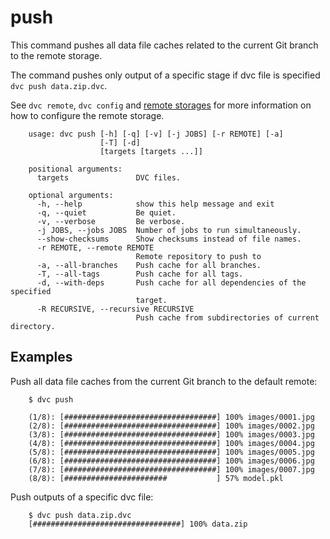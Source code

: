 # push

This command pushes all data file caches related to the current Git branch to
the remote storage.

The command pushes only output of a specific stage if dvc file is specified `dvc push data.zip.dvc`.


See `dvc remote`, `dvc config` and
[remote storages](https://dvc.org/doc/get-started/configure)
for more information on how to configure the remote storage.

```usage
    usage: dvc push [-h] [-q] [-v] [-j JOBS] [-r REMOTE] [-a]
                    [-T] [-d]
                    [targets [targets ...]]

    positional arguments:
      targets               DVC files.

    optional arguments:
      -h, --help            show this help message and exit
      -q, --quiet           Be quiet.
      -v, --verbose         Be verbose.
      -j JOBS, --jobs JOBS  Number of jobs to run simultaneously.
      --show-checksums      Show checksums instead of file names.
      -r REMOTE, --remote REMOTE
                            Remote repository to push to
      -a, --all-branches    Push cache for all branches.
      -T, --all-tags        Push cache for all tags.
      -d, --with-deps       Push cache for all dependencies of the specified
                            target.
      -R RECURSIVE, --recursive RECURSIVE
                            Push cache from subdirectories of current directory.

```

## Examples

Push all data file caches from the current Git branch to the default remote:

```dvc
    $ dvc push

    (1/8): [##################################] 100% images/0001.jpg
    (2/8): [##################################] 100% images/0002.jpg
    (3/8): [##################################] 100% images/0003.jpg
    (4/8): [##################################] 100% images/0004.jpg
    (5/8): [##################################] 100% images/0005.jpg
    (6/8): [##################################] 100% images/0006.jpg
    (7/8): [##################################] 100% images/0007.jpg
    (8/8): [#######################           ] 57% model.pkl
```

Push outputs of a specific dvc file:
```dvc
    $ dvc push data.zip.dvc
    [#################################] 100% data.zip
```
